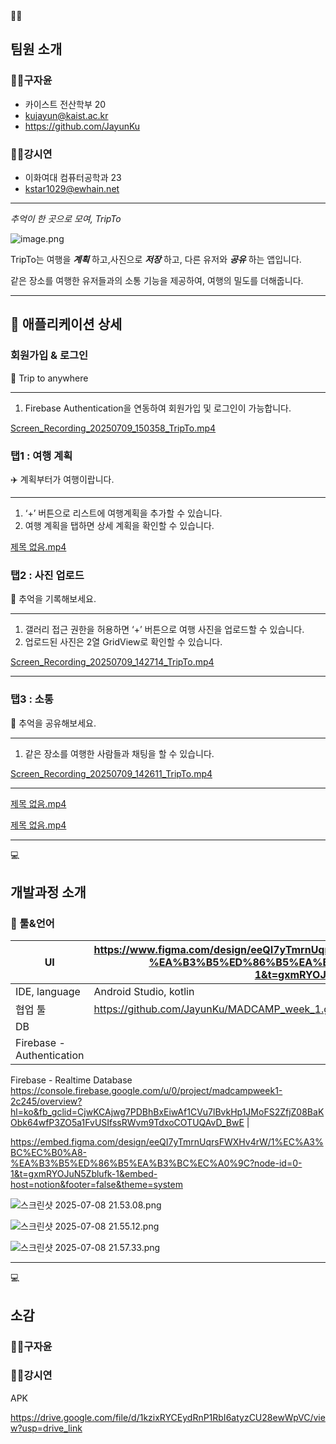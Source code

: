 <aside>
🤝🏻

## 팀원 소개

</aside>

### 👨‍💻구자윤

- 카이스트 전산학부 20
- kujayun@kaist.ac.kr
- https://github.com/JayunKu

### 👩‍💻강시연

- 이화여대 컴퓨터공학과 23
- kstar1029@ewhain.net

---

<aside>

*추억이 한 곳으로 모여,* *TripTo*

</aside>

![image.png](attachment:f456c299-87d2-4bec-925c-18c891dff4fb:image.png)

TripTo는 여행을 ***계획*** 하고,사진으로 ***저장*** 하고, 다른 유저와 ***공유*** 하는 앱입니다.

같은 장소를 여행한 유저들과의 소통 기능을 제공하여, 여행의 밀도를 더해줍니다.

---

<aside>

## 📱 애플리케이션 상세

</aside>

### 회원가입 & 로그인

👤 Trip to anywhere

---

1. Firebase Authentication을 연동하여 회원가입 및 로그인이 가능합니다.

[Screen_Recording_20250709_150358_TripTo.mp4](attachment:e93519e0-7810-48a5-bed5-7b369a1395ee:Screen_Recording_20250709_150358_TripTo.mp4)

### 탭1 : 여행 계획

✈️ 계획부터가 여행이랍니다.

---

1. ‘+’ 버튼으로 리스트에 여행계획을 추가할 수 있습니다.
2. 여행 계획을 탭하면 상세 계획을 확인할 수 있습니다.

[제목 없음.mp4](attachment:290abfb7-b567-4c2b-9d52-14ef1ca85a1d:제목_없음.mp4)

### 탭2 : 사진 업로드

📸 추억을 기록해보세요.

---

1. 갤러리 접근 권한을 허용하면 ‘+’ 버튼으로 여행 사진을 업로드할 수 있습니다.
2. 업로드된 사진은 2열 GridView로 확인할 수 있습니다.

[Screen_Recording_20250709_142714_TripTo.mp4](attachment:eb89f11a-a3c2-4ce5-aeb5-68cbbd0caed4:Screen_Recording_20250709_142714_TripTo.mp4)

---

### 탭3 : 소통

💬 추억을 공유해보세요.

---

1. 같은 장소를 여행한 사람들과 채팅을 할 수 있습니다.

[Screen_Recording_20250709_142611_TripTo.mp4](attachment:0c22308a-0383-498f-a3df-056d61476fe9:Screen_Recording_20250709_142611_TripTo.mp4)

---

[제목 없음.mp4](attachment:20d9da46-0553-499b-af90-af68fbe072aa:제목_없음.mp4)

[제목 없음.mp4](attachment:fea71de7-bb7f-4a6b-9bf1-ba0667cc9c4f:제목_없음.mp4)

---

<aside>
💻

## 개발과정 소개

</aside>

### 🔨 툴&언어

| UI | https://www.figma.com/design/eeQI7yTmrnUqrsFWXHv4rW/1%EC%A3%BC%EC%B0%A8-%EA%B3%B5%ED%86%B5%EA%B3%BC%EC%A0%9C?node-id=0-1&t=gxmRYOJuN5Zblufk-1 |
| --- | --- |
| IDE, language | Android Studio, kotlin |
| 협업 툴 | https://github.com/JayunKu/MADCAMP_week_1.git |
| DB
| Firebase - Authentication
Firebase - Realtime Database
https://console.firebase.google.com/u/0/project/madcampweek1-2c245/overview?hl=ko&fb_gclid=CjwKCAjwg7PDBhBxEiwAf1CVu7lBvkHp1JMoFS2ZfjZ08BaKObk64wfP3ZO5a1FvUSIfssRWvm9TdxoCOTUQAvD_BwE |

https://embed.figma.com/design/eeQI7yTmrnUqrsFWXHv4rW/1%EC%A3%BC%EC%B0%A8-%EA%B3%B5%ED%86%B5%EA%B3%BC%EC%A0%9C?node-id=0-1&t=gxmRYOJuN5Zblufk-1&embed-host=notion&footer=false&theme=system

![스크린샷 2025-07-08 21.53.08.png](attachment:c85cf600-2ceb-4eaf-91b7-6f46017bc0bd:스크린샷_2025-07-08_21.53.08.png)

![스크린샷 2025-07-08 21.55.12.png](attachment:da470bd2-05d9-4ac3-a170-62914fe1bbfb:스크린샷_2025-07-08_21.55.12.png)

![스크린샷 2025-07-08 21.57.33.png](attachment:7b3ccd35-0be9-484a-857d-fbc1be849198:스크린샷_2025-07-08_21.57.33.png)

---

<aside>
💻

## 소감

</aside>

### 👨‍💻구자윤

### 👩‍💻강시연

<aside>

APK

https://drive.google.com/file/d/1kzixRYCEydRnP1RbI6atyzCU28ewWpVC/view?usp=drive_link

</aside>